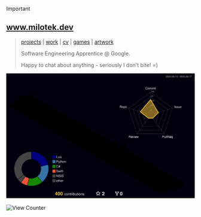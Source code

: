 > [!IMPORTANT]  
> ## www.milotek.dev
> > [projects](https://milotek.dev#projects) | [work](https://linkedin.com/in/goated) | [cv](https://milotek.dev#cv) | [games](https://milotek.dev#games) | [artwork](https://milotek.dev#arts)
> >
> > Software Engineering Apprentice @ Google.
> > 
> > Happy to chat about anything - seriously I don't bite! =)

[![Contributions Graph](./profile-3d-contrib/profile-night-rainbow.svg)](https://milotek.dev)

![View Counter](https://komarev.com/ghpvc/?username=pixeljammed&style=pixel&base=420&label=views)
<!-- ALTERNATE: "![View Counter](https://komarev.com/ghpvc/?username=pixeljammed&style=for-the-badge&base=420&label=views)" -->

